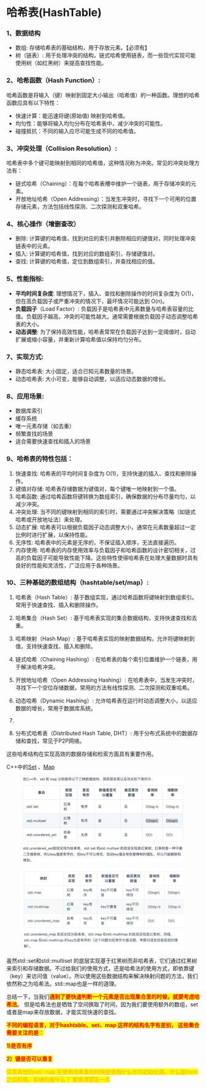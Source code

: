 # 哈希表(HashTable)

### 1、数据结构

* 数组: 存储哈希表的基础结构，用于存放元素。【必须有】
* 树（链表）: 用于处理冲突的结构，链式哈希使用链表，而一些现代实现可能使用树（如红黑树）来提高查找性能。

### 2、哈希函数（Hash Function）:

哈希函数是将输入（键）映射到固定大小输出（哈希值）的一种函数。理想的哈希函数应具有以下特性：

* 快速计算：能迅速将键(原始值) 映射到哈希值。
* 均匀性：能够将输入均匀分布在哈希表中，减少冲突的可能性。
* 碰撞抵抗：不同的输入应尽可能生成不同的哈希值。

### 3、冲突处理（Collision Resolution）:

哈希表中多个键可能映射到相同的哈希值，这种情况称为冲突。常见的冲突处理方法有：

* 链式哈希（Chaining）：在每个哈希表槽中维护一个链表，用于存储冲突的元素。
* 开放地址哈希（Open Addressing）：当发生冲突时，寻找下一个可用的位置存储元素，方法包括线性探测、二次探测和双重哈希。

### 4、核心操作（增删查改）

* 删除: 计算键的哈希值，找到对应的索引并删除相应的键值对，同时处理冲突链表中的元素。
* 插入: 计算键的哈希值，找到对应的数组索引，存储键值对。
* 查找: 计算键的哈希值，定位到数组索引，并查找相应的值。



### 5、性能指标:

* **平均时间复杂度**: 理想情况下，插入、查找和删除操作的时间复杂度为 O(1)，但在高负载因子或严重冲突的情况下，最坏情况可能达到 O(n)。
* **负载因子**（Load Factor）: 负载因子是哈希表中元素数量与哈希表容量的比值。负载因子越高，冲突的可能性越大。通常需要根据负载因子动态调整哈希表的大小。
* **动态调整**: 为了保持高效性能，哈希表常常在负载因子达到一定阈值时，自动扩展或缩小容量，并重新计算哈希值以保持均匀分布。

### 7、实现方式:

* 静态哈希表: 大小固定，适合已知元素数量的场景。
* 动态哈希表: 大小可变，能够自动调整，以适应动态数据的增长。



### 8、应用场景:

* 数据库索引
* 缓存系统
* 唯一元素存储（如去重）
* 频繁查找的场景
* 适合需要快速查找和插入的场景

### 9、哈希表的特性包括：

1. 快速查找: 哈希表的平均时间复杂度为 O(1)，支持快速的插入、查找和删除操作。
2. 键值对存储: 哈希表存储数据为键值对，每个键唯一地映射到一个值。
3. 哈希函数: 通过哈希函数将键转换为数组索引，确保数据的分布尽量均匀，以减少冲突。
4. 冲突处理: 当不同的键映射到相同的索引时，需要通过冲突解决策略（如链式哈希或开放地址法）来处理。
5. 动态扩展: 哈希表可以根据负载因子动态调整大小，通常在元素数量超过一定比例时进行扩展，以保持性能。
6. 无序性: 哈希表中的元素是无序的，不保证插入顺序，无法直接遍历。
7. 内存使用: 哈希表的内存使用效率与负载因子和哈希函数的设计密切相关，过高的负载因子可能导致性能下降。这些特性使得哈希表在处理大量数据时具有良好的性能和灵活性，广泛应用于各种场景。

### 10、三种基础的数组结构（hashtable/set/map）:

1. 哈希表（Hash Table）: 基于数组实现，通过哈希函数将键映射到数组索引。常用于快速查找、插入和删除操作。
2. 哈希集合（Hash Set）: 基于哈希表实现的集合数据结构，支持快速查找和去重。
3. 哈希映射（Hash Map）: 基于哈希表实现的映射数据结构，允许将键映射到值，支持快速查找、插入和删除。



4. 链式哈希（Chaining Hashing）: 在哈希表的每个索引位置维护一个链表，用于解决哈希冲突。
5. 开放地址哈希（Open Addressing Hashing）: 在哈希表中，当发生冲突时，寻找下一个空位存储数据，常用的方法有线性探测、二次探测和双重哈希。



6. 动态哈希（Dynamic Hashing）: 允许哈希表在运行时动态调整大小，以适应数据的增长，常用于数据库系统。
7.
8. 分布式哈希表（Distributed Hash Table, DHT）: 用于分布式系统中的数据存储和查找，常见于P2P网络。

这些哈希结构在实现高效的数据存储和检索方面具有重要作用。



C++中的[Set](https://app.gitbook.com/s/Xko7hXP8ZNDwNDAKRAZr/c++/ju-he-shu-ju-jie-gou/stl/guan-lian-rong-qi/ji-he-set) 、[Map](https://app.gitbook.com/s/Xko7hXP8ZNDwNDAKRAZr/c++/ju-he-shu-ju-jie-gou/stl/guan-lian-rong-qi/ying-she-guan-lian-map)

<figure><img src="../../.gitbook/assets/image.png" alt=""><figcaption></figcaption></figure>

<figure><img src="../../.gitbook/assets/image (1).png" alt=""><figcaption></figcaption></figure>

虽然std::set和std::multiset 的底层实现基于红黑树而非哈希表，它们通过红黑树来索引和存储数据。不过给我们的使用方式，还是哈希法的使用方式，即依靠键（key）来访问值（value）。所以使用这些数据结构来解决映射问题的方法，我们依然称之为哈希法。std::map也是一样的道理。



总结一下，当我们<mark style="color:red;">**遇到了要快速判断一个元素是否出现集合里的时候，就要考虑哈希法**</mark>。 但是哈希法也是牺牲了空间换取了时间，因为我们要使用额外的数组，set或者是map来存放数据，才能实现快速的查找。



<mark style="color:red;">**不同的编程语言，对于hashtable、set、map 这样的结构名字有差别， 这些集合需要关注的是：**</mark>

&#x20;<mark style="color:red;">**1)是否有序**</mark>&#x20;

<mark style="color:red;">**2）键是否可以重复**</mark>



<mark style="color:orange;">注意其他的set/ map 在使用哈希表的时候是使用什么作为初始化值，什么是hash之后的值。存储的是什么？ 要搞清楚这一点</mark>
